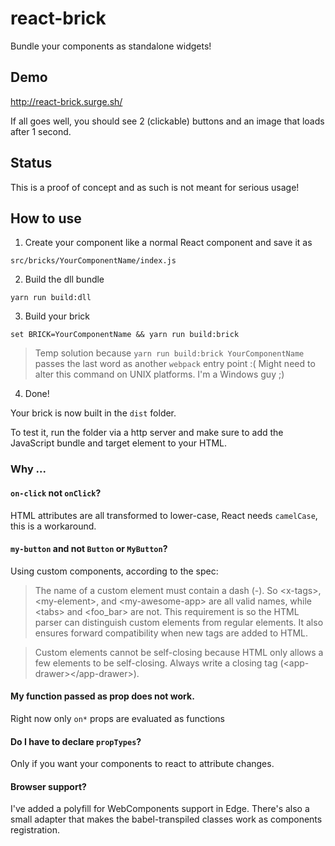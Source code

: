 # react-brick

Bundle your components as standalone widgets!

## Demo

http://react-brick.surge.sh/

If all goes well, you should see 2 (clickable) buttons and an image that loads after 1 second.

## Status

This is a proof of concept and as such is not meant for serious usage!

## How to use

1. Create your component like a normal React component and save it as

```
src/bricks/YourComponentName/index.js
```

2. Build the dll bundle

```
yarn run build:dll
```

3. Build your brick

```
set BRICK=YourComponentName && yarn run build:brick
```

> Temp solution because `yarn run build:brick YourComponentName` passes the last word as another `webpack` entry point :( Might need to alter this command on UNIX platforms. I'm a Windows guy ;)

4. Done!

Your brick is now built in the `dist` folder. 

To test it, run the folder via a http server and make sure to add the JavaScript bundle and target element to your HTML.

### Why ...

#### `on-click` not `onClick`?

HTML attributes are all transformed to lower-case, React needs `camelCase`, this is a workaround.

#### `my-button` and not `Button` or `MyButton`?

Using custom components, according to the spec:

> The name of a custom element must contain a dash (-). So &lt;x-tags&gt;, &lt;my-element&gt;, and &lt;my-awesome-app&gt; are all valid names, while &lt;tabs&gt; and &lt;foo_bar&gt; are not. This requirement is so the HTML parser can distinguish custom elements from regular elements. It also ensures forward compatibility when new tags are added to HTML.

> Custom elements cannot be self-closing because HTML only allows a few elements to be self-closing. Always write a closing tag (&lt;app-drawer&gt;&lt;/app-drawer&gt;).

#### My function passed as prop does not work.

Right now only `on*` props are evaluated as functions

#### Do I have to declare `propTypes`?

Only if you want your components to react to attribute changes.

#### Browser support?

I've added a polyfill for WebComponents support in Edge. There's also a small adapter that makes the babel-transpiled classes work as components registration.